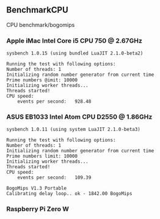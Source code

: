## BenchmarkCPU
CPU benchmark/bogomips

### Apple iMac Intel Core i5 CPU 750  @ 2.67GHz
```
sysbench 1.0.15 (using bundled LuaJIT 2.1.0-beta2)

Running the test with following options:
Number of threads: 1
Initializing random number generator from current time
Prime numbers @imit: 10000
Initializing worker threads...
Threads started!
CPU speed:
    events per second:   928.48
```

### ASUS EB1033 Intel Atom CPU D2550 @ 1.86GHz
```
sysbench 1.0.11 (using system LuaJIT 2.1.0-beta3)

Running the test with following options:
Number of threads: 1
Initializing random number generator from current time
Prime numbers limit: 10000
Initializing worker threads...
Threads started!
CPU speed:
    events per second:   109.39

```
```
BogoMips V1.3 Portable
Calibrating delay loop.. ok - 1842.00 BogoMips
```
### Raspberry Pi Zero W
```

```

